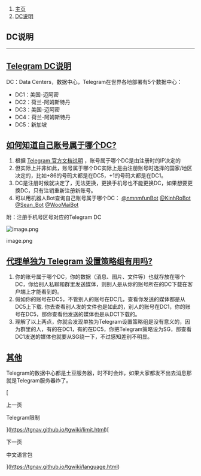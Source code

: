 1.  [主页](https://tgnav.github.io/tgwiki/)
2.  [DC说明](https://tgnav.github.io/tgwiki/dc.html)

## DC说明

* * *

## [Telegram DC说明](#telegram-dc说明)

DC：Data Centers，数据中心，Telegram在世界各地部署有5个数据中心：

+   DC1：美国-迈阿密
+   DC2：荷兰-阿姆斯特丹
+   DC3：美国-迈阿密
+   DC4：荷兰-阿姆斯特丹
+   DC5：新加坡

## [如何知道自己账号属于哪个DC?](#如何知道自己账号属于哪个dc)

1.  根据 [Telegram 官方文档说明](https://core.telegram.org/api/datacenter) ，账号属于哪个DC是由注册时的IP决定的
2.  但实际上并非如此，账号属于哪个DC实际上是由注册账号时选择的国家/地区决定的，比如+86的号码大都是在DC5，+1的号码大都是在DC1。
3.  DC是注册时候就决定了，无法更换，更换手机号也不能更换DC，如果想要更换DC，只有注销重新注册新账号。
4.  可以用机器人Bot查询自己账号属于哪个DC： [@nmnmfunBot](https://t.me/nmnmfunBot) [@KinhRoBot](https://t.me/KinhRoBot) [@Sean\_Bot](https://t.me/Sean_Bot) [@WooMaiBot](https://t.me/WooMaiBot)

附：注册手机号区号对应的Telegram DC

![image.png](https://s2.loli.net/2023/07/28/RtW7l4m8fIbehSM.png)

image.png

## [代理单独为 Telegram 设置策略组有用吗?](#代理单独为-telegram-设置策略组有用吗)

1.  你的账号属于哪个DC，你的数据（消息、图片、文件等）也就存放在哪个DC，你给别人私聊和群里发送媒体，则别人是从你的账号所在的DC下载在客户端上才能看到的。
2.  假如你的账号在DC5，不管别人的账号在DC几，查看你发送的媒体都是从DC5上下载. 你去查看别人发的文件也是如此的，别人的账号在DC1，你的账号在DC5，那你查看他发送的媒体也是从DC1下载的。
3.  理解了以上两点，你就会发现单独为Telegram设置策略组是没有意义的，因为群里的人，有的在DC1，有的在DC5，你把Telegram策略设为SG，那查看DC1发送的媒体也就要从SG绕一下，不过感知差别不明显。

## [其他](#其他)

Telegram的数据中心都是土豆服务器，时不时会炸，如果大家都发不出去消息那就是Telegram服务器炸了。

[

上一页

Telegram限制

](https://tgnav.github.io/tgwiki/limit.html)[

下一页

中文语言包

](https://tgnav.github.io/tgwiki/language.html)
